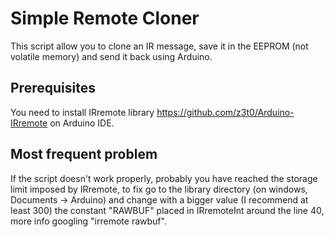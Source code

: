 # Simple Remote Cloner
This script allow you to clone an IR message, save it in the EEPROM (not volatile memory) and send it back using Arduino.

## Prerequisites
You need to install IRremote library https://github.com/z3t0/Arduino-IRremote on Arduino IDE.

## Most frequent problem
If the script doesn't work properly, probably you have reached the storage limit imposed by IRremote, to fix go to the library directory
(on windows, Documents -> Arduino) and change with a bigger value (I recommend at least 300) the constant "RAWBUF" placed in IRremoteInt around the line 40,
more info googling "irremote rawbuf".
